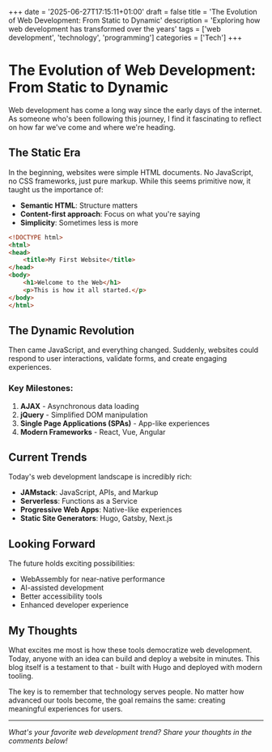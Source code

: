 +++
date = '2025-06-27T17:15:11+01:00'
draft = false
title = 'The Evolution of Web Development: From Static to Dynamic'
description = 'Exploring how web development has transformed over the years'
tags = ['web development', 'technology', 'programming']
categories = ['Tech']
+++

# The Evolution of Web Development: From Static to Dynamic

Web development has come a long way since the early days of the internet. As someone who's been following this journey, I find it fascinating to reflect on how far we've come and where we're heading.

## The Static Era

In the beginning, websites were simple HTML documents. No JavaScript, no CSS frameworks, just pure markup. While this seems primitive now, it taught us the importance of:

- **Semantic HTML**: Structure matters
- **Content-first approach**: Focus on what you're saying
- **Simplicity**: Sometimes less is more

```html
<!DOCTYPE html>
<html>
<head>
    <title>My First Website</title>
</head>
<body>
    <h1>Welcome to the Web</h1>
    <p>This is how it all started.</p>
</body>
</html>
```

## The Dynamic Revolution

Then came JavaScript, and everything changed. Suddenly, websites could respond to user interactions, validate forms, and create engaging experiences.

### Key Milestones:
1. **AJAX** - Asynchronous data loading
2. **jQuery** - Simplified DOM manipulation
3. **Single Page Applications (SPAs)** - App-like experiences
4. **Modern Frameworks** - React, Vue, Angular

## Current Trends

Today's web development landscape is incredibly rich:

- **JAMstack**: JavaScript, APIs, and Markup
- **Serverless**: Functions as a Service
- **Progressive Web Apps**: Native-like experiences
- **Static Site Generators**: Hugo, Gatsby, Next.js

## Looking Forward

The future holds exciting possibilities:
- WebAssembly for near-native performance
- AI-assisted development
- Better accessibility tools
- Enhanced developer experience

## My Thoughts

What excites me most is how these tools democratize web development. Today, anyone with an idea can build and deploy a website in minutes. This blog itself is a testament to that - built with Hugo and deployed with modern tooling.

The key is to remember that technology serves people. No matter how advanced our tools become, the goal remains the same: creating meaningful experiences for users.

---

*What's your favorite web development trend? Share your thoughts in the comments below!*
